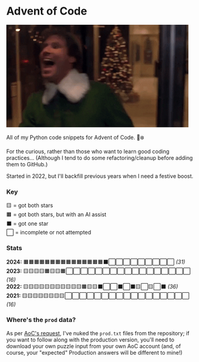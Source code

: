 # Advent of Code

![](elf.gif)

All of my Python code snippets for Advent of Code. 🐍❄️

For the curious, rather than those who want to learn good coding practices... (Although I tend to do some refactoring/cleanup before adding them to GitHub.)

Started in 2022, but I'll backfill previous years when I need a festive boost.

### Key
🟨 = got both stars  
🟧 = got both stars, but with an AI assist  
⬛ = got one star  
⬜ = incomplete or not attempted  

### Stats
**2024:**  🟧🟧🟧🟧🟧🟧🟧🟧🟧🟧🟧🟧🟧🟧🟧⬛⬜⬜⬜⬜⬜⬜⬜⬜⬜ _(31)_  
**2023:**  🟨🟨🟨🟨🟧🟨🟨🟧⬜⬜⬜⬜⬜⬜⬜⬜⬜⬜⬜⬜⬜⬜⬜⬜⬜ _(16)_  
**2022:**  🟨🟨🟨🟨🟨🟨🟨🟨🟨🟨🟨🟧🟨🟨⬛⬜⬜⬛⬜⬛🟨⬜🟨⬜⬛ _(36)_  
**2021:**  🟨🟨🟨🟨🟨🟨🟨🟨⬜⬜⬜⬜⬜⬜⬜⬜⬜⬜⬜⬜⬜⬜⬜⬜⬜ _(16)_

### Where's the `prod` data?

As per [AoC's request](https://www.reddit.com/r/adventofcode/comments/18ehed6/re_not_sharing_inputs_psa_deleting_and_committing/), I've nuked the `prod.txt` files from the repository; if you want to follow along with the production version, you'll need to download your own puzzle input from your own AoC account (and, of course, your "expected" Production answers will be different to mine!)